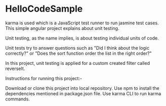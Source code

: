# HelloCodeSample

karma is used which is a JavaScript test runner to run jasmine test cases. This simple angular project explains about unit testing.

Unit testing, as the name implies, is about testing individual units of code. 

Unit tests try to answer questions such as "Did I think about the logic correctly?" or "Does the sort function order the list in the right order?"

In this project, unit testing is applied for a custom created filter called reverseIt. 

Instructions for running this project:-

Download or clone this project into local repository.
Use npm to install the dependencies mentioned in package.json file.
Use karma CLI to run karma commands.
